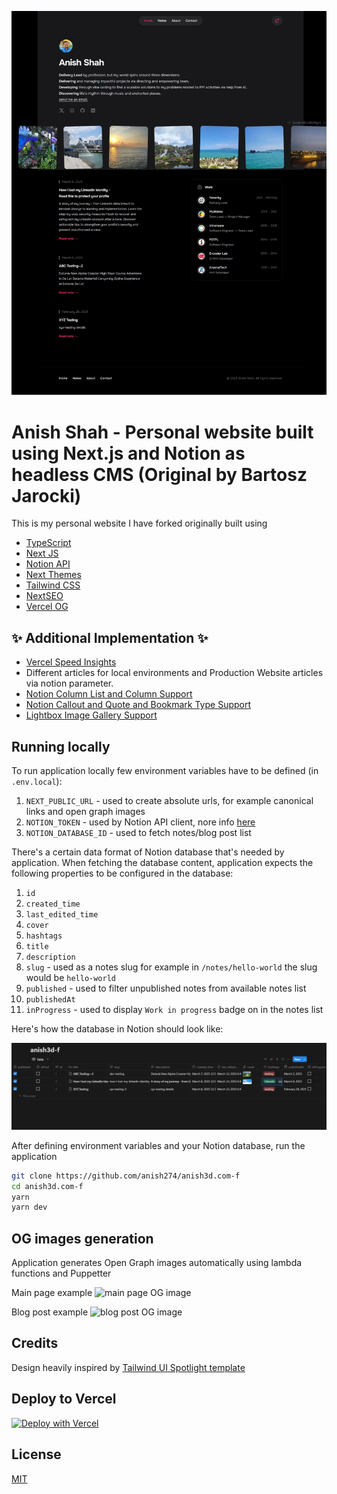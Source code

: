 ![screenshot](screenshots/screenshot.png)

# Anish Shah - Personal website built using Next.js and Notion as headless CMS (Original by Bartosz Jarocki)

This is my personal website I have forked originally built using

- [TypeScript](https://www.typescriptlang.org/)
- [Next JS](https://nextjs.org/)
- [Notion API](https://developers.notion.com/)
- [Next Themes](https://github.com/pacocoursey/next-themes)
- [Tailwind CSS](https://tailwindcss.com)
- [NextSEO](https://github.com/garmeeh/next-seo)
- [Vercel OG](https://vercel.com/docs/concepts/functions/edge-functions/og-image-generation)

## ✨ Additional Implementation ✨ 

- [Vercel Speed Insights](https://vercel.com/docs/speed-insights/package)
- Different articles for local environments and Production Website articles via notion parameter.
- [Notion Column List and Column Support](https://developers.notion.com/changelog/column-list-and-column-support)
- [Notion Callout and Quote and Bookmark Type Support](https://developers.notion.com/changelog/callouts-and-quote-blocks-are-now-supported)
- [Lightbox Image Gallery Support](https://yet-another-react-lightbox.com/)


## Running locally

To run application locally few environment variables have to be defined (in `.env.local`):

1. `NEXT_PUBLIC_URL` - used to create absolute urls, for example canonical links and open graph images
2. `NOTION_TOKEN` - used by Notion API client, nore info [here](https://developers.notion.com/docs/authorization)
3. `NOTION_DATABASE_ID` - used to fetch notes/blog post list

There's a certain data format of Notion database that's needed by application. When fetching the database content, application expects the following properties to be configured in the database:

1. `id`
2. `created_time`
3. `last_edited_time`
4. `cover`
5. `hashtags`
6. `title`
7. `description`
8. `slug` - used as a notes slug for example in `/notes/hello-world` the slug would be `hello-world`
9. `published` - used to filter unpublished notes from available notes list
10. `publishedAt`
11. `inProgress` - used to display `Work in progress` badge on in the notes list

Here's how the database in Notion should look like:

![notion](screenshots/notion.png)

After defining environment variables and your Notion database, run the application

```bash
git clone https://github.com/anish274/anish3d.com-f
cd anish3d.com-f
yarn
yarn dev
```

## OG images generation

Application generates Open Graph images automatically using lambda functions and Puppetter

Main page example
![main page OG image](https://anish3d.com/api/og?title=Bartosz%20Jarocki&description=A%20passionate%20software%20engineer%20with%20an%20eye%20for%20details%20based%20in%20Wroc%C5%82aw,%20Poland.)

Blog post example
![blog post OG image](https://anish3d.com/api/og?title=Monito,%20two%20weeks%20after%20launch&description=No%20audience,%20just%20Product%20Hunt%20and%20Hacker%20News%20launch.%20How%20did%20it%20go?)

## Credits

Design heavily inspired by [Tailwind UI Spotlight template](https://tailwindui.com/templates/spotlight)

## Deploy to Vercel

[![Deploy with Vercel](https://vercel.com/button)](https://vercel.com/new/clone?repository-url=https%3A%2F%2Fgithub.com%2FBartoszJarocki%2Fweb-jarocki-me)

## License

[MIT](https://choosealicense.com/licenses/mit/)
